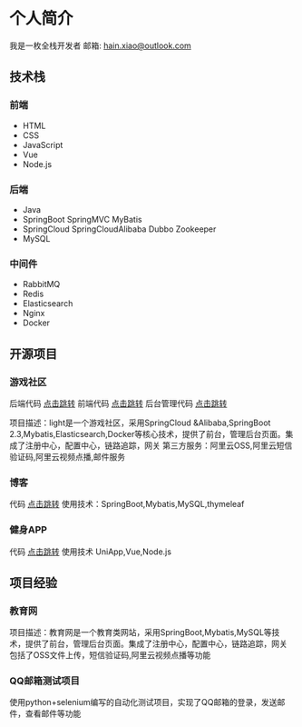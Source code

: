 # 个人简介

我是一枚全栈开发者
邮箱: hain.xiao@outlook.com
## 技术栈
### 前端
- HTML
- CSS
- JavaScript
- Vue
- Node.js
### 后端
- Java
- SpringBoot SpringMVC MyBatis
- SpringCloud SpringCloudAlibaba Dubbo Zookeeper
- MySQL
### 中间件
- RabbitMQ
- Redis
- Elasticsearch
- Nginx
- Docker

## 开源项目
### 游戏社区
后端代码  [点击跳转](https://github.com/xhnya/light)
前端代码 [点击跳转](https://github.com/xhnya/light-front)
后台管理代码 [点击跳转](https://github.com/xhnya/light-admin)

项目描述：light是一个游戏社区，采用SpringCloud &Alibaba,SpringBoot 2.3,Mybatis,Elasticsearch,Docker等核心技术，提供了前台，管理后台页面。集成了注册中心，配置中心，链路追踪，网关
第三方服务：阿里云OSS,阿里云短信验证码,阿里云视频点播,邮件服务
### 博客
代码 [点击跳转](https://github.com/xhnya/blog)
使用技术：SpringBoot,Mybatis,MySQL,thymeleaf

### 健身APP
代码 [点击跳转](https://gitee.com/xhnya/exercise)
使用技术 UniApp,Vue,Node.js


## 项目经验
### 教育网
项目描述：教育网是一个教育类网站，采用SpringBoot,Mybatis,MySQL等技术，提供了前台，管理后台页面。集成了注册中心，配置中心，链路追踪，网关
包括了OSS文件上传，短信验证码,阿里云视频点播等功能

### QQ邮箱测试项目
使用python+selenium编写的自动化测试项目，实现了QQ邮箱的登录，发送邮件，查看邮件等功能